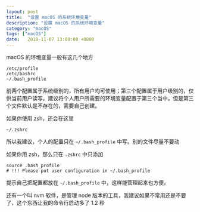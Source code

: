 ```yaml
---
layout: post
title:  "设置 macOS 的系统环境变量"
description: "设置 macOS 的系统环境变量"
category: "macOS"
tags: ["macOS"]
date:   2018-11-07 13:00:00 +0800
---
```


macOS 的环境变量一般有这几个地方

```
/etc/profile
/etc/bashrc
~/.bash_profile
```

前两个配置属于系统级别的，所有用户均可使用；第三个配置属于用户级别的，仅供当前用户读写。建议将个人用户所需要的环境变量配置于第三个当中。但是第三个文件默认是不存在的，需要自己创建。

如果你使用 zsh，还会在这里

```
~/.zshrc
```

所以我建议，个人的配置只在 `~/.bash_profile` 中写。别的文件尽量不要动

如果你用 zsh，那么只在 `.zshrc` 中只添加

```
source .bash_profile
# !!! Please put user configuration in ~/.bash_profile
```

提示自己把配置都放在 `~/.bash_profile` 中，这样能管理起来也方便。

还有一个叫 nvm 软件，是管理 node 版本的工具，我建议如果不常用还是不要了，这个东西让我的命令行启动多了 1.2 秒


